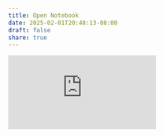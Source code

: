 ```yaml
---
title: Open Notebook
date: 2025-02-01T20:48:13-08:00
draft: false
share: true
---
```

![Github Repo](https://github.com/wingfieldjeff/open_notebook/blob/main/README.md)

